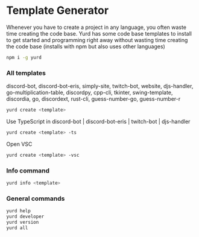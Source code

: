 # Template Generator
Whenever you have to create a project in any language, you often waste time creating the code base. Yurd has some code base templates to install to get started and programming right away without wasting time creating the code base
(installs with npm but also uses other languages) 

```bash
npm i -g yurd
```

### All templates

discord-bot, 
discord-bot-eris, 
simply-site, 
twitch-bot, 
website, 
djs-handler, 
go-multiplication-table, 
discordpy, 
cpp-cli,
tkinter,
swing-template,
discordia,
go,
discordext,
rust-cli,
guess-number-go,
guess-number-r


```bash
yurd create <template>
```

Use TypeScript in discord-bot | discord-bot-eris | twitch-bot | djs-handler
```bash
yurd create <template> -ts 
```

Open VSC

```bash
yurd create <template> -vsc 
```

### Info command

```bash
yurd info <template>
```

### General commands  

```bash
yurd help
yurd developer
yurd version
yurd all
```

